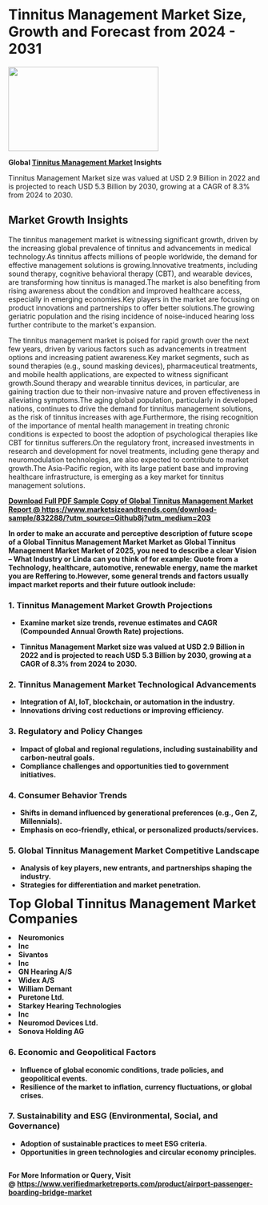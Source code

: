 <H1>Tinnitus Management Market Size, Growth and Forecast from 2024 - 2031</H1><img class="aligncenter size-medium wp-image-584254" src="https://thirdeyenews.in/wp-content/uploads/2024/09/Global-Market-Research-300x168.jpeg" alt="" width="300" height="168" /><p><strong>Global&nbsp;<a href="https://www.marketsizeandtrends.com/download-sample/832288/?utm_source=Github8j?utm_medium=203">Tinnitus Management Market</a> Insights</strong></p><p>Tinnitus Management Market size was valued at USD 2.9 Billion in 2022 and is projected to reach USD 5.3 Billion by 2030, growing at a CAGR of 8.3% from 2024 to 2030.</p><p><h2>Market Growth Insights</h2> <p>The tinnitus management market is witnessing significant growth, driven by the increasing global prevalence of tinnitus and advancements in medical technology.As tinnitus affects millions of people worldwide, the demand for effective management solutions is growing.Innovative treatments, including sound therapy, cognitive behavioral therapy (CBT), and wearable devices, are transforming how tinnitus is managed.The market is also benefiting from rising awareness about the condition and improved healthcare access, especially in emerging economies.Key players in the market are focusing on product innovations and partnerships to offer better solutions.The growing geriatric population and the rising incidence of noise-induced hearing loss further contribute to the market's expansion.</p> <p><strong><a href="#"></a></strong></p> <p>The tinnitus management market is poised for rapid growth over the next few years, driven by various factors such as advancements in treatment options and increasing patient awareness.Key market segments, such as sound therapies (e.g., sound masking devices), pharmaceutical treatments, and mobile health applications, are expected to witness significant growth.Sound therapy and wearable tinnitus devices, in particular, are gaining traction due to their non-invasive nature and proven effectiveness in alleviating symptoms.The aging global population, particularly in developed nations, continues to drive the demand for tinnitus management solutions, as the risk of tinnitus increases with age.Furthermore, the rising recognition of the importance of mental health management in treating chronic conditions is expected to boost the adoption of psychological therapies like CBT for tinnitus sufferers.On the regulatory front, increased investments in research and development for novel treatments, including gene therapy and neuromodulation technologies, are also expected to contribute to market growth.The Asia-Pacific region, with its large patient base and improving healthcare infrastructure, is emerging as a key market for tinnitus management solutions.</p> <p><strong><a href="#"></p><p><span class=""><strong>Download Full PDF Sample Copy of Global Tinnitus Management Market Report</strong> @ <a href="https://www.marketsizeandtrends.com/download-sample/832288/?utm_source=Github8j?utm_medium=203" target="_blank">https://www.marketsizeandtrends.com/download-sample/832288/?utm_source=Github8j?utm_medium=203</a></span></p><p>In order to make an accurate and perceptive description of future scope of a Global&nbsp;Tinnitus Management Market Market as Global&nbsp;Tinnitus Management Market Market of 2025, you need to describe a clear Vision &ndash; What Industry or Linda can you think of for example: Quote from a Technology, healthcare, automotive, renewable energy, name the market you are Reffering to.However, some general trends and factors usually impact market reports and their future outlook include:</p><h3>1.&nbsp;<strong>Tinnitus Management Market Growth Projections</strong></h3><ul><li>Examine market size trends, revenue estimates and CAGR (Compounded Annual Growth Rate) projections.</li><li><p>Tinnitus Management Market size was valued at USD 2.9 Billion in 2022 and is projected to reach USD 5.3 Billion by 2030, growing at a CAGR of 8.3% from 2024 to 2030.</p></li></ul><h3>2.&nbsp;<strong>Tinnitus Management Market Technological Advancements</strong></h3><ul><li>Integration of AI, IoT, blockchain, or automation in the industry.</li><li>Innovations driving cost reductions or improving efficiency.</li></ul><h3>3.&nbsp;<strong>Regulatory and Policy Changes</strong></h3><ul><li>Impact of global and regional regulations, including sustainability and carbon-neutral goals.</li><li>Compliance challenges and opportunities tied to government initiatives.</li></ul><h3>4.&nbsp;<strong>Consumer Behavior Trends</strong></h3><ul><li>Shifts in demand influenced by generational preferences (e.g., Gen Z, Millennials).</li><li>Emphasis on eco-friendly, ethical, or personalized products/services.</li></ul><h3>5.&nbsp;<strong>Global Tinnitus Management Market Competitive Landscape</strong></h3><ul><li>Analysis of key players, new entrants, and partnerships shaping the industry.</li><li>Strategies for differentiation and market penetration.</li></ul><p data-pm-slice="1 1 []"><span style="color: inherit; font-family: inherit; font-size: 25px;">Top Global Tinnitus Management Market Companies</span></p><div class="" data-test-id=""><p><li>Neuromonics</li><li> Inc</li><li> Sivantos</li><li> Inc</li><li> GN Hearing A/S</li><li> Widex A/S</li><li> William Demant</li><li> Puretone Ltd.</li><li> Starkey Hearing Technologies</li><li> Inc</li><li> Neuromod Devices Ltd.</li><li> Sonova Holding AG</li></p></div><h3>6.&nbsp;<strong>Economic and Geopolitical Factors</strong></h3><ul><li>Influence of global economic conditions, trade policies, and geopolitical events.</li><li>Resilience of the market to inflation, currency fluctuations, or global crises.</li></ul><h3>7.&nbsp;<strong>Sustainability and ESG (Environmental, Social, and Governance)</strong></h3><ul><li>Adoption of sustainable practices to meet ESG criteria.</li><li>Opportunities in green technologies and circular economy principles.</li></ul><h2><strong style="font-size: 14px;">For More Information or Query, Visit @&nbsp;</strong><a style="background-color: #ffffff; font-size: 14px;" href="https://www.marketsizeandtrends.com/report/tinnitus-management-market/" target="_blank">https://www.verifiedmarketreports.com/product/airport-passenger-boarding-bridge-market</a></h2>